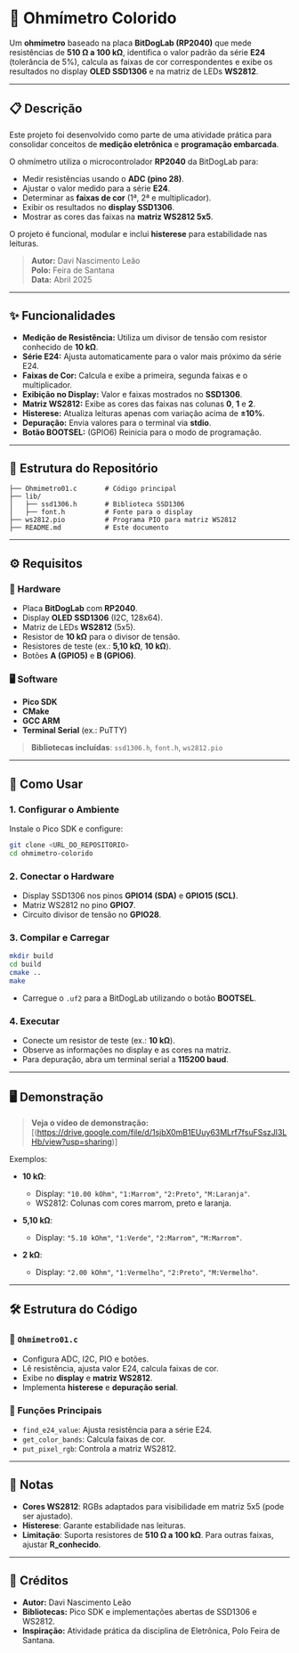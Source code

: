 # 🎨 Ohmímetro Colorido

Um **ohmímetro** baseado na placa **BitDogLab (RP2040)** que mede resistências de **510 Ω a 100 kΩ**, identifica o valor padrão da série **E24** (tolerância de 5%), calcula as faixas de cor correspondentes e exibe os resultados no display **OLED SSD1306** e na matriz de LEDs **WS2812**.

---

## 📋 Descrição

Este projeto foi desenvolvido como parte de uma atividade prática para consolidar conceitos de **medição eletrônica** e **programação embarcada**.

O ohmímetro utiliza o microcontrolador **RP2040** da BitDogLab para:

- Medir resistências usando o **ADC (pino 28)**.
- Ajustar o valor medido para a série **E24**.
- Determinar as **faixas de cor** (1ª, 2ª e multiplicador).
- Exibir os resultados no **display SSD1306**.
- Mostrar as cores das faixas na **matriz WS2812 5x5**.

O projeto é funcional, modular e inclui **histerese** para estabilidade nas leituras.

> **Autor:** Davi Nascimento Leão  
> **Polo:** Feira de Santana  
> **Data:** Abril 2025

---

## ✨ Funcionalidades

- **Medição de Resistência:** Utiliza um divisor de tensão com resistor conhecido de **10 kΩ**.
- **Série E24:** Ajusta automaticamente para o valor mais próximo da série E24.
- **Faixas de Cor:** Calcula e exibe a primeira, segunda faixas e o multiplicador.
- **Exibição no Display:** Valor e faixas mostrados no **SSD1306**.
- **Matriz WS2812:** Exibe as cores das faixas nas colunas **0**, **1** e **2**.
- **Histerese:** Atualiza leituras apenas com variação acima de **±10%**.
- **Depuração:** Envia valores para o terminal via **stdio**.
- **Botão BOOTSEL:** (GPIO6) Reinicia para o modo de programação.

---

## 📁 Estrutura do Repositório

```
├── Ohmimetro01.c       # Código principal
├── lib/
│   ├── ssd1306.h       # Biblioteca SSD1306
│   ├── font.h          # Fonte para o display
├── ws2812.pio          # Programa PIO para matriz WS2812
├── README.md           # Este documento
```

---

## ⚙️ Requisitos

### 🔧 Hardware

- Placa **BitDogLab** com **RP2040**.
- Display **OLED SSD1306** (I2C, 128x64).
- Matriz de LEDs **WS2812** (5x5).
- Resistor de **10 kΩ** para o divisor de tensão.
- Resistores de teste (ex.: **5,10 kΩ**, **10 kΩ**).
- Botões **A (GPIO5)** e **B (GPIO6)**.

### 🖥️ Software

- **Pico SDK**
- **CMake**
- **GCC ARM**
- **Terminal Serial** (ex.: PuTTY)

> **Bibliotecas incluídas**: `ssd1306.h`, `font.h`, `ws2812.pio`

---

## 🚀 Como Usar

### 1. Configurar o Ambiente

Instale o Pico SDK e configure:

```bash
git clone <URL_DO_REPOSITORIO>
cd ohmimetro-colorido
```

### 2. Conectar o Hardware

- Display SSD1306 nos pinos **GPIO14 (SDA)** e **GPIO15 (SCL)**.
- Matriz WS2812 no pino **GPIO7**.
- Circuito divisor de tensão no **GPIO28**.

### 3. Compilar e Carregar

```bash
mkdir build
cd build
cmake ..
make
```

- Carregue o `.uf2` para a BitDogLab utilizando o botão **BOOTSEL**.

### 4. Executar

- Conecte um resistor de teste (ex.: **10 kΩ**).
- Observe as informações no display e as cores na matriz.
- Para depuração, abra um terminal serial a **115200 baud**.

---

## 🖥️ Demonstração

> **Veja o vídeo de demonstração:** [(https://drive.google.com/file/d/1sjbX0mB1EUuy63MLrf7fsuFSszJl3LHb/view?usp=sharing)]

Exemplos:

- **10 kΩ**:  
  - Display: `"10.00 kOhm"`, `"1:Marrom"`, `"2:Preto"`, `"M:Laranja"`.
  - WS2812: Colunas com cores marrom, preto e laranja.

- **5,10 kΩ**:
  - Display: `"5.10 kOhm"`, `"1:Verde"`, `"2:Marrom"`, `"M:Marrom"`.

- **2 kΩ**:
  - Display: `"2.00 kOhm"`, `"1:Vermelho"`, `"2:Preto"`, `"M:Vermelho"`.

---

## 🛠️ Estrutura do Código

### 📂 `Ohmimetro01.c`

- Configura ADC, I2C, PIO e botões.
- Lê resistência, ajusta valor E24, calcula faixas de cor.
- Exibe no **display** e **matriz WS2812**.
- Implementa **histerese** e **depuração serial**.

### 🔑 Funções Principais

- `find_e24_value`: Ajusta resistência para a série E24.
- `get_color_bands`: Calcula faixas de cor.
- `put_pixel_rgb`: Controla a matriz WS2812.

---

## 📝 Notas

- **Cores WS2812**: RGBs adaptados para visibilidade em matriz 5x5 (pode ser ajustado).
- **Histerese**: Garante estabilidade nas leituras.
- **Limitação**: Suporta resistores de **510 Ω a 100 kΩ**. Para outras faixas, ajustar **R_conhecido**.

---

## 🙌 Créditos

- **Autor:** Davi Nascimento Leão
- **Bibliotecas:** Pico SDK e implementações abertas de SSD1306 e WS2812.
- **Inspiração:** Atividade prática da disciplina de Eletrônica, Polo Feira de Santana.

